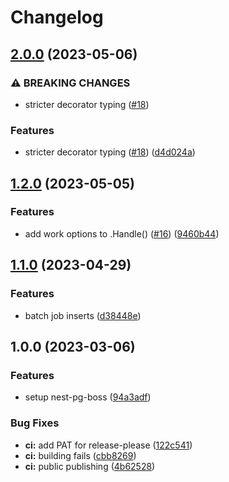 # Changelog

## [2.0.0](https://github.com/apricote/nest-pg-boss/compare/v1.2.0...v2.0.0) (2023-05-06)


### ⚠ BREAKING CHANGES

* stricter decorator typing ([#18](https://github.com/apricote/nest-pg-boss/issues/18))

### Features

* stricter decorator typing ([#18](https://github.com/apricote/nest-pg-boss/issues/18)) ([d4d024a](https://github.com/apricote/nest-pg-boss/commit/d4d024af073c43288e082e8714c932cf1cd551fd))

## [1.2.0](https://github.com/apricote/nest-pg-boss/compare/v1.1.0...v1.2.0) (2023-05-05)


### Features

* add work options to .Handle() ([#16](https://github.com/apricote/nest-pg-boss/issues/16)) ([9460b44](https://github.com/apricote/nest-pg-boss/commit/9460b44ce951d46ccacf96e01e3dc6b6e7e2636c))

## [1.1.0](https://github.com/apricote/nest-pg-boss/compare/v1.0.0...v1.1.0) (2023-04-29)


### Features

* batch job inserts ([d38448e](https://github.com/apricote/nest-pg-boss/commit/d38448eee8f74b6f9783b0774922997cc98e4635))

## 1.0.0 (2023-03-06)


### Features

* setup nest-pg-boss ([94a3adf](https://github.com/apricote/nest-pg-boss/commit/94a3adfd748a45dd42f4e7df30ddddbbcaf529b7))


### Bug Fixes

* **ci:** add PAT for release-please ([122c541](https://github.com/apricote/nest-pg-boss/commit/122c54159f2aa5ab2462d6c0a978b433b092a174))
* **ci:** building fails ([cbb8269](https://github.com/apricote/nest-pg-boss/commit/cbb826953a729c75da059428ac4782e3a1386034))
* **ci:** public publishing ([4b62528](https://github.com/apricote/nest-pg-boss/commit/4b62528f0820d0ad23be8174df863a119d309812))
